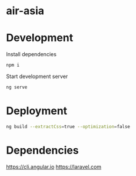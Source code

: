 # air-asia

# Development

Install dependencies

```bash
npm i
```

Start development server

```bash
ng serve
```

# Deployment

```bash
ng build --extractCss=true --optimization=false
```

# Dependencies

https://cli.angular.io
https://laravel.com

